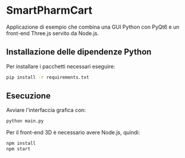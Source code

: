 # SmartPharmCart

Applicazione di esempio che combina una GUI Python con PyQt6 e un front-end Three.js servito da Node.js.

## Installazione delle dipendenze Python

Per installare i pacchetti necessari eseguire:

```bash
pip install -r requirements.txt
```

## Esecuzione

Avviare l'interfaccia grafica con:

```bash
python main.py
```

Per il front-end 3D è necessario avere Node.js, quindi:

```bash
npm install
npm start
```



